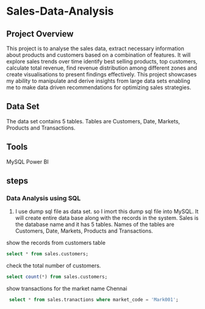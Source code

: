 # Sales-Data-Analysis

## Project Overview
This project is to analyse the sales data, extract necessary information about products and customers based on a combination of features. It will explore sales trends over time identify best selling products, top customers, calculate total revenue, find revenue distribution among different zones and create visualisations to present findings effectively. This project showcases my ability to manipulate and derive insights from large data sets enabling me to make data driven recommendations for optimizing sales strategies.

## Data Set
The data set contains 5 tables. Tables are Customers, Date, Markets, Products and Transactions.


## Tools
 
 MySQL 
 Power BI 

 ## steps
  ### Data Analysis using SQL
 1) I use dump sql file as data set. so I imort this dump sql file into MySQL. It will create entire data base along with the records in the system. Sales is the database name and it has 5 tables. Names of the tables are Customers, Date, Markets, Products and Transactions.

  show the records from customers table
   ```sql
   select * from sales.customers;
   ```
 check the total number of customers.
  ```sql
  select count(*) from sales.customers;
  ```
show transactions for the market name Chennai
```sql
 select * from sales.tranactions where market_code = 'Mark001';
```

  
     



















 
